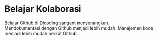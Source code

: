 # Belajar Kolaborasi
Belajar Github di Dicoding sangant menyenangkan.  
Mendokumentasi dengan Github menjadi lebih mudah.
Manajemen kode menjadi lebih mudah berkat Github.

